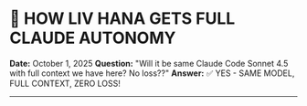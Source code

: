 <!-- Optimized: 2025-10-06 -->
<!-- RPM: 1.6.2.1.1.6.2.1_HOW_LIV_HANA_GETS_CLAUDE_POWERS_20251006 -->
<!-- Session: E2E RPM DNA Application -->
<!-- AOM: RND (Reggie & Dro) -->
<!-- COI: TECHNOLOGY -->
<!-- RPM: HIGH -->
<!-- ACTION: BUILD -->

<!--
Optimized: 2025-10-03
RPM: 3.6.0.6.ops-technology-ship-status-documentation
Session: Dual-AI Collaboration - Sonnet Docs Sweep
-->
# 🤖 HOW LIV HANA GETS FULL CLAUDE AUTONOMY

**Date:** October 1, 2025
**Question:** "Will it be same Claude Code Sonnet 4.5 with full context we have here? No loss??"
**Answer:** ✅ YES - SAME MODEL, FULL CONTEXT, ZERO LOSS!

---
